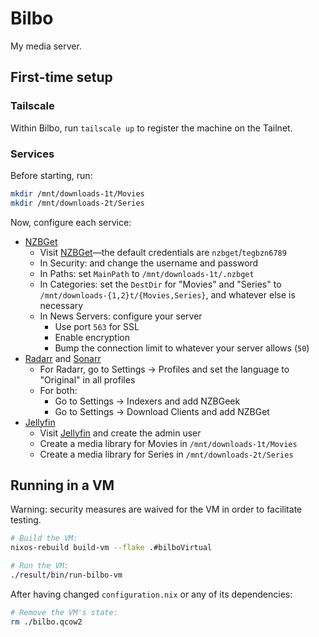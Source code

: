 # Bilbo

My media server.

## First-time setup

### Tailscale

Within Bilbo, run `tailscale up` to register the machine on the Tailnet.

### Services

Before starting, run:

```sh
mkdir /mnt/downloads-1t/Movies
mkdir /mnt/downloads-2t/Series
```

Now, configure each service:

- [NZBGet][nzbget]
  - Visit [NZBGet][nzbget]—the default credentials are `nzbget`/`tegbzn6789`
  - In Security: and change the username and password
  - In Paths: set `MainPath` to `/mnt/downloads-1t/.nzbget`
  - In Categories: set the `DestDir` for "Movies" and "Series" to
    `/mnt/downloads-{1,2}t/{Movies,Series}`, and whatever else is necessary
  - In News Servers: configure your server
    - Use port `563` for SSL
    - Enable encryption
    - Bump the connection limit to whatever your server allows (`50`)
- [Radarr][radarr] and [Sonarr][sonarr]
  - For Radarr, go to Settings -> Profiles and set the language to "Original"
    in all profiles
  - For both:
    - Go to Settings -> Indexers and add NZBGeek
    - Go to Settings -> Download Clients and add NZBGet
- [Jellyfin][jellyfin]
  - Visit [Jellyfin][jellyfin] and create the admin user
  - Create a media library for Movies in `/mnt/downloads-1t/Movies`
  - Create a media library for Series in `/mnt/downloads-2t/Series`

[jellyfin]: https://bilbo.walrus-dorian.ts.net
[nzbget]: https://bilbo.walrus-dorian.ts.net/nzbget
[radarr]: https://bilbo.walrus-dorian.ts.net/radarr
[sonarr]: https://bilbo.walrus-dorian.ts.net/sonarr

## Running in a VM

Warning: security measures are waived for the VM in order to facilitate testing.

```sh
# Build the VM:
nixos-rebuild build-vm --flake .#bilboVirtual

# Run the VM:
./result/bin/run-bilbo-vm
```

After having changed `configuration.nix` or any of its dependencies:

```sh
# Remove the VM's state:
rm ./bilbo.qcow2
```
